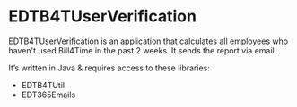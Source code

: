 # EDTB4TUserVerification

EDTB4TUserVerification is an application that calculates all employees who haven't used Bill4Time in the past 2 weeks.  It sends the report via email.

It’s written in Java & requires access to these libraries:
*	EDTB4TUtil
*	EDT365Emails
